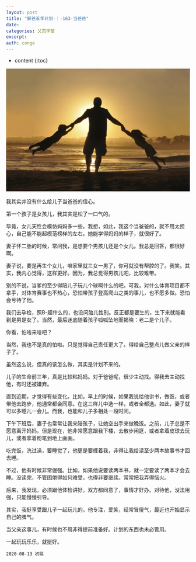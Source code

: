 ```yaml
---
layout: post
title: "新爸五年计划-｜-163-当爸爸"
date:
categories: 父范学堂
excerpt:
auth: conge
---
```

* content
{:toc}

![ ](/assets/images/父范学堂/118382-5a902f9f392f9074.png)

我其实并没有什么给儿子当爸爸的信心。

第一个孩子是女孩儿，我其实是松了一口气的。

毕竟，女儿天性会模仿妈妈多一些。我想，如此，我这个当爸爸的，就不用太担心，自己能不能起模范榜样的左右。她能学得妈妈的样子，就很好了。

妻子怀二胎的时候，常问我，是想要个男孩儿还是个女儿。我总是回答，都很好啊。

妻子说，要是再生个女儿，咱家里就三女一男了，你可就没有帮腔的了。我笑。其实，我内心觉得，这样更好。因为，我总觉得男孩儿吧，比较难带。

别的不说，当爹的至少得陪儿子玩儿个球啊什么的吧。可我，对什么体育项目都不拿手，对体育赛事也不热心，恐怕带孩子登高爬山之类的事儿，也不愿多做。恐怕会亏待了他。

我们去孕检，照B-超什么的，也没问胎儿性别。反正都是要生的，生下来就能看到是男是女了。当然，最后迷底随着孩子呱呱坠地而揭晓：老二是个儿子。

你看，怕啥来啥吧？

当然，我也不是真的怕啦。只是觉得自己责任更大了。得给自己整点儿做父亲的样子了。

虽然这么说，但真的该怎么做，其实是计划不来的。

儿子的生命前三年，真是比较粘妈妈。对于爸爸呢，很少主动找。得我去主动找他，有时还被嫌弃。

直到近期，才觉得有些变化。比如，早上的时候，如果我说给他讲书，做饭，或者带他去跑步，他通常都会同意。在这三样儿中选一样，或者全都选。如此，妻子就可以多睡儿一会儿。而我，也能和儿子多相处一段时间。

下午下班后，妻子也常常让我来陪孩子，让她空出手来做晚饭。之前，儿子总是不愿意离开妈妈。但是现在，他非常愿意跟我下楼，去散步闲逛，或者拿着皮球去玩儿，或者拿着粉笔到地上画画。

吃完饭，洗过澡，要睡觉了，他更是要缠着我，非得让我给读至少两本故事书才回去睡。

不过，他有时候非常倔强。比如，如果他说要读两本书，就一定要读了两本才会去睡。没读完，不管困倦得如何难受，也得非要继续。常常把我弄得恼火。

后来，我发现，必须跟他体检讲好，双方都同意了，事情才好办。对待他，没法用强，只能慢慢引导。

其实，我挺享受跟儿子一起玩儿的。他专注，爱笑，经常冒傻气，最近也开始显示自己的脾气。

当父亲这事儿，有时候也不用非得提前准备好。计划的东西也未必管用。

一起玩玩乐乐，就挺好。


```
2020-08-13 初稿
```
